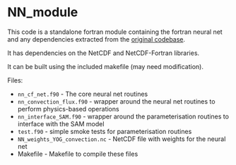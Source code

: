 # NN_module

This code is a standalone fortran module containing the fortran neural net and any dependencies extracted from the [original codebase](https://github.com/yaniyuval/Neural_nework_parameterization/tree/v.1.0.3).

It has dependencies on the NetCDF and NetCDF-Fortran libraries.

It can be built using the included makefile (may need modification).

Files:

- `nn_cf_net.f90` - The core neural net routines
- `nn_convection_flux.f90` - wrapper around the neural net routines to perform physics-based operations
- `nn_interface_SAM.f90` - wrapper around the parameterisation routines to interface with the SAM model
- `test.f90` - simple smoke tests for parameterisation routines
- `NN_weights_YOG_convection.nc` - NetCDF file with weights for the neural net
- Makefile - Makefile to compile these files
